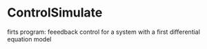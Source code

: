 # ControlSimulate
firts program: feeedback control for a system with a first differential equation model
